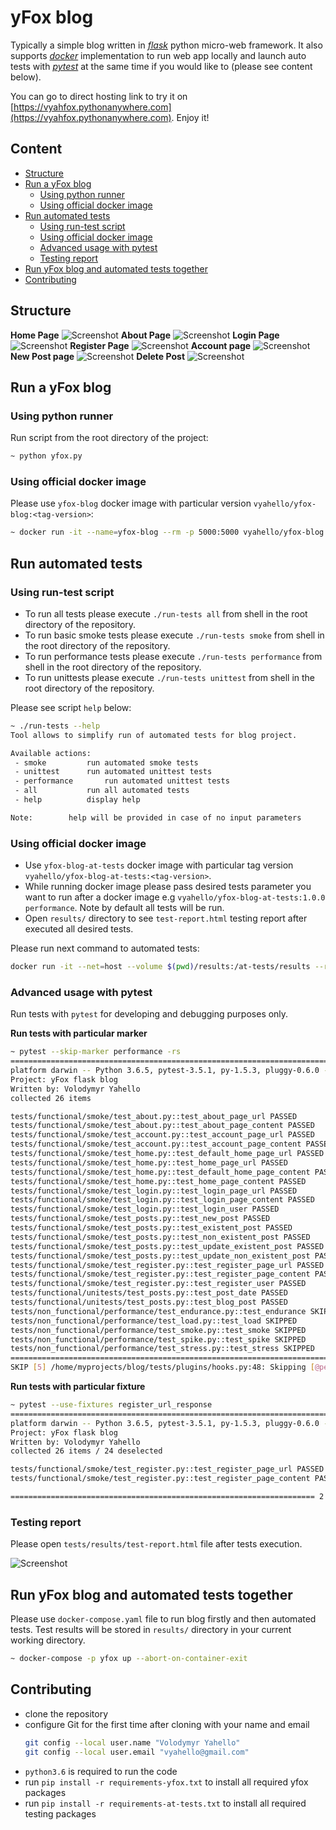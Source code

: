# yFox blog
Typically a simple blog written in [_flask_](http://flask.palletsprojects.com/en/1.1.x) python micro-web framework. 
It also supports [_docker_](https://www.docker.com) implementation to run web app locally and launch auto tests with [_pytest_](https://docs.pytest.org/en/latest) at the same time if you would like to (please see content below). 

You can go to direct hosting link to try it on [https://vyahfox.pythonanywhere.com](https://vyahfox.pythonanywhere.com). Enjoy it!

## Content
- [Structure](#structure)
- [Run a yFox blog](#run-a-yfox-blog)
  - [Using python runner](#using-python-runner)
  - [Using official docker image](#using-official-docker-image)
- [Run automated tests](#run-automated-tests)
  - [Using run-test script](#using-run-test-script)
  - [Using official docker image](#using-official-docker-image)
  - [Advanced usage with pytest](#advanced-usage-with-pytest)
  - [Testing report](#testing-report)
- [Run yFox blog and automated tests together](#run-yfox-blog-and-automated-tests-together)
- [Contributing](#contributing)

## Structure
**Home Page**
![Screenshot](blog/images/home.png)
**About Page**
![Screenshot](blog/images/about.png)
**Login Page**
![Screenshot](blog/images/login.png)
**Register Page**
![Screenshot](blog/images/register.png)
**Account page**
![Screenshot](blog/images/account.png)
**New Post page**
![Screenshot](blog/images/new_post.png)
**Delete Post**
![Screenshot](blog/images/delete_post.png)

## Run a yFox blog
### Using python runner
Run script from the root directory of the project:
```bash
~ python yfox.py
```

### Using official docker image
Please use `yfox-blog` docker image with particular version `vyahello/yfox-blog:<tag-version>`:
```bash
~ docker run -it --name=yfox-blog --rm -p 5000:5000 vyahello/yfox-blog:1.2.0
```


## Run automated tests
### Using run-test script
- To run all tests please execute `./run-tests all` from shell in the root directory of the repository.
- To run basic smoke tests please execute `./run-tests smoke` from shell in the root directory of the repository.
- To run performance tests please execute `./run-tests performance` from shell in the root directory of the repository.
- To run unittests please execute `./run-tests unittest` from shell in the root directory of the repository.

Please see script `help` below:
```bash
~ ./run-tests --help
Tool allows to simplify run of automated tests for blog project.

Available actions:
 - smoke		 run automated smoke tests
 - unittest		 run automated unittest tests
 - performance		 run automated unittest tests
 - all			 run all automated tests
 - help			 display help

Note:		 help will be provided in case of no input parameters
```

### Using official docker image
- Use `yfox-blog-at-tests` docker image with particular tag version `vyahello/yfox-blog-at-tests:<tag-version>`.
- While running docker image please pass desired tests parameter you want to run after a docker image e.g `vyahello/yfox-blog-at-tests:1.0.0 performance`. Note by default all tests will be run.
- Open `results/` directory to see `test-report.html` testing report after executed all desired tests.

Please run next command to automated tests:
```bash
docker run -it --net=host --volume $(pwd)/results:/at-tests/results --rm --name=yfox-blog-at-tests vyahello/yfox-blog-at-tests:1.2.0
```

### Advanced usage with pytest
Run tests with `pytest` for developing and debugging purposes only.

**Run tests with particular marker**
```bash
~ pytest --skip-marker performance -rs
============================================================================== test session starts ===============================================================================
platform darwin -- Python 3.6.5, pytest-3.5.1, py-1.5.3, pluggy-0.6.0 -- /home/.pyenv/versions/3.6.5/envs/blog/bin/python
Project: yFox flask blog
Written by: Volodymyr Yahello
collected 26 items                                                                                                                                                               

tests/functional/smoke/test_about.py::test_about_page_url PASSED                                                                                                           [  3%]
tests/functional/smoke/test_about.py::test_about_page_content PASSED                                                                                                       [  7%]
tests/functional/smoke/test_account.py::test_account_page_url PASSED                                                                                                       [ 11%]
tests/functional/smoke/test_account.py::test_account_page_content PASSED                                                                                                   [ 15%]
tests/functional/smoke/test_home.py::test_default_home_page_url PASSED                                                                                                     [ 19%]
tests/functional/smoke/test_home.py::test_home_page_url PASSED                                                                                                             [ 23%]
tests/functional/smoke/test_home.py::test_default_home_page_content PASSED                                                                                                 [ 26%]
tests/functional/smoke/test_home.py::test_home_page_content PASSED                                                                                                         [ 30%]
tests/functional/smoke/test_login.py::test_login_page_url PASSED                                                                                                           [ 34%]
tests/functional/smoke/test_login.py::test_login_page_content PASSED                                                                                                       [ 38%]
tests/functional/smoke/test_login.py::test_login_user PASSED                                                                                                               [ 42%]
tests/functional/smoke/test_posts.py::test_new_post PASSED                                                                                                                 [ 46%]
tests/functional/smoke/test_posts.py::test_existent_post PASSED                                                                                                            [ 50%]
tests/functional/smoke/test_posts.py::test_non_existent_post PASSED                                                                                                        [ 53%]
tests/functional/smoke/test_posts.py::test_update_existent_post PASSED                                                                                                     [ 57%]
tests/functional/smoke/test_posts.py::test_update_non_existent_post PASSED                                                                                                 [ 61%]
tests/functional/smoke/test_register.py::test_register_page_url PASSED                                                                                                     [ 65%]
tests/functional/smoke/test_register.py::test_register_page_content PASSED                                                                                                 [ 69%]
tests/functional/smoke/test_register.py::test_register_user PASSED                                                                                                         [ 73%]
tests/functional/unitests/test_posts.py::test_post_date PASSED                                                                                                             [ 76%]
tests/functional/unitests/test_posts.py::test_blog_post PASSED                                                                                                             [ 80%]
tests/non_functional/performance/test_endurance.py::test_endurance SKIPPED                                                                                                 [ 84%]
tests/non_functional/performance/test_load.py::test_load SKIPPED                                                                                                           [ 88%]
tests/non_functional/performance/test_smoke.py::test_smoke SKIPPED                                                                                                         [ 92%]
tests/non_functional/performance/test_spike.py::test_spike SKIPPED                                                                                                         [ 96%]
tests/non_functional/performance/test_stress.py::test_stress SKIPPED                                                                                                       [100%]
============================================================================ short test summary info =============================================================================
SKIP [5] /home/myprojects/blog/tests/plugins/hooks.py:48: Skipping [@performance] pytest marker
``` 

**Run tests with particular fixture**
```bash
~ pytest --use-fixtures register_url_response
============================================================================== test session starts ===============================================================================
platform darwin -- Python 3.6.5, pytest-3.5.1, py-1.5.3, pluggy-0.6.0 -- /home/.pyenv/versions/3.6.5/envs/blog/bin/python
Project: yFox flask blog
Written by: Volodymyr Yahello
collected 26 items / 24 deselected                                                                                                                                               

tests/functional/smoke/test_register.py::test_register_page_url PASSED                                                                                                     [ 50%]
tests/functional/smoke/test_register.py::test_register_page_content PASSED                                                                                                 [100%]

==================================================================== 2 passed, 24 deselected in 0.13 seconds =====================================================================
```

### Testing report
Please open `tests/results/test-report.html` file after tests execution.

![Screenshot](blog/images/test-report.png)

## Run yFox blog and automated tests together
Please use `docker-compose.yaml` file to run blog firstly and then automated tests.
Test results will be stored in `results/` directory in your current working directory.
```bash
~ docker-compose -p yfox up --abort-on-container-exit
```

## Contributing
- clone the repository
- configure Git for the first time after cloning with your name and email
  ```bash
  git config --local user.name "Volodymyr Yahello"
  git config --local user.email "vyahello@gmail.com"
  ```
- `python3.6` is required to run the code
- run `pip install -r requirements-yfox.txt` to install all required yfox packages
- run `pip install -r requirements-at-tests.txt` to install all required testing packages